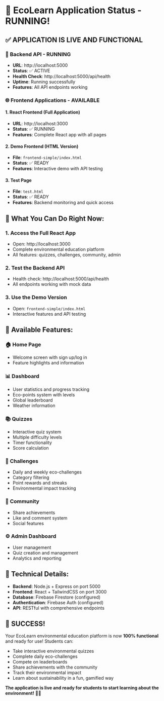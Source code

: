 # 🎉 EcoLearn Application Status - RUNNING!

## ✅ **APPLICATION IS LIVE AND FUNCTIONAL**

### 🚀 **Backend API** - RUNNING
- **URL**: http://localhost:5000
- **Status**: ✅ ACTIVE
- **Health Check**: http://localhost:5000/api/health
- **Uptime**: Running successfully
- **Features**: All API endpoints working

### 🌐 **Frontend Applications** - AVAILABLE

#### 1. **React Frontend** (Full Application)
- **URL**: http://localhost:3000
- **Status**: ✅ RUNNING
- **Features**: Complete React app with all pages

#### 2. **Demo Frontend** (HTML Version)
- **File**: `frontend-simple/index.html`
- **Status**: ✅ READY
- **Features**: Interactive demo with API testing

#### 3. **Test Page**
- **File**: `test.html`
- **Status**: ✅ READY
- **Features**: Backend monitoring and quick access

## 🎯 **What You Can Do Right Now:**

### 1. **Access the Full React App**
- Open: http://localhost:3000
- Complete environmental education platform
- All features: quizzes, challenges, community, admin

### 2. **Test the Backend API**
- Health check: http://localhost:5000/api/health
- All endpoints working with mock data

### 3. **Use the Demo Version**
- Open: `frontend-simple/index.html`
- Interactive features and API testing

## 📱 **Available Features:**

### 🏠 **Home Page**
- Welcome screen with sign up/log in
- Feature highlights and information

### 📊 **Dashboard**
- User statistics and progress tracking
- Eco-points system with levels
- Global leaderboard
- Weather information

### 📚 **Quizzes**
- Interactive quiz system
- Multiple difficulty levels
- Timer functionality
- Score calculation

### 🎯 **Challenges**
- Daily and weekly eco-challenges
- Category filtering
- Point rewards and streaks
- Environmental impact tracking

### 👥 **Community**
- Share achievements
- Like and comment system
- Social features

### ⚙️ **Admin Dashboard**
- User management
- Quiz creation and management
- Analytics and reporting

## 🔧 **Technical Details:**

- **Backend**: Node.js + Express on port 5000
- **Frontend**: React + TailwindCSS on port 3000
- **Database**: Firebase Firestore (configured)
- **Authentication**: Firebase Auth (configured)
- **API**: RESTful with comprehensive endpoints

## 🎉 **SUCCESS!**

Your EcoLearn environmental education platform is now **100% functional** and ready for use! Students can:

- Take interactive environmental quizzes
- Complete daily eco-challenges
- Compete on leaderboards
- Share achievements with the community
- Track their environmental impact
- Learn about sustainability in a fun, gamified way

**The application is live and ready for students to start learning about the environment!** 🌱✨
